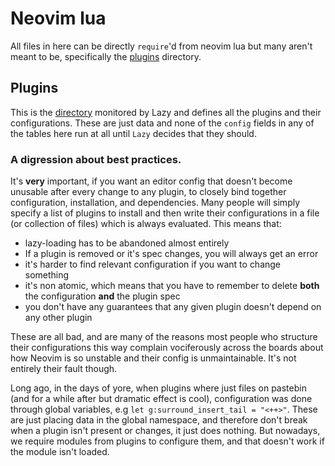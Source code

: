 # Neovim lua

All files in here can be directly `require`'d from neovim lua but many aren't
meant to be, specifically the [plugins](#plugins) directory.

## Plugins

This is the [directory](./plugins/) monitored by Lazy and defines all the plugins and their
configurations. These are just data and none of the `config` fields in any of
the tables here run at all until `Lazy` decides that they should.

### A digression about best practices.

It's **very** important, if you want an editor config that doesn't become
unusable after every change to any plugin, to closely bind together
configuration, installation, and dependencies. Many people will simply specify
a list of plugins to install and then write their configurations in a file (or
collection of files) which is always evaluated. This means that:

- lazy-loading has to be abandoned almost entirely
- If a plugin is removed or it's spec changes, you will always get an error
- it's harder to find relevant configuration if you want to change something
- it's non atomic, which means that you have to remember to delete **both** the configuration **and** the plugin spec
- you don't have any guarantees that any given plugin doesn't depend on any other plugin

These are all bad, and are many of the reasons most people who structure their
configurations this way complain vociferously across the boards about how
Neovim is so unstable and their config is unmaintainable. It's not entirely
their fault though.

Long ago, in the days of yore, when plugins where just files on pastebin (and
for a while after but dramatic effect is cool), configuration was done through
global variables, e.g `let g:surround_insert_tail = "<++>"`. These are just
placing data in the global namespace, and therefore don't break when a plugin
isn't present or changes, it just does nothing. But nowadays, we require
modules from plugins to configure them, and that doesn't work if the module
isn't loaded.

